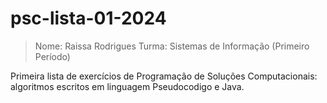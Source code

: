 # psc-lista-01-2024
> Nome: Raissa Rodrigues
> Turma: Sistemas de Informação (Primeiro Período)

Primeira lista de exercícios de Programação de Soluções Computacionais: algoritmos 
escritos em linguagem Pseudocodigo e Java.
